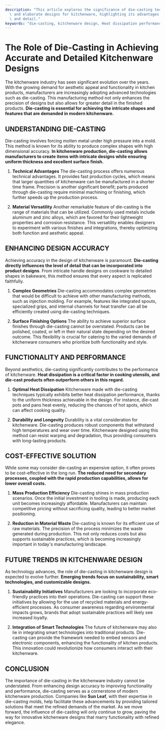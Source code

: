 ```yaml
---
description: "This article explores the significance of die-casting technology in producing precise\
  \ and elaborate designs for kitchenware, highlighting its advantages in efficiency\
  \ and detail."
keywords: "die-casting, kitchenware design, Heat dissipation performance, Heat sink"
---
```

# The Role of Die-Casting in Achieving Accurate and Detailed Kitchenware Designs

The kitchenware industry has seen significant evolution over the years. With the growing demand for aesthetic appeal and functionality in kitchen products, manufacturers are increasingly adopting advanced technologies such as die-casting. This manufacturing method not only enhances the precision of designs but also allows for greater detail in the finished products. **Die-casting is essential for achieving the intricate shapes and features that are demanded in modern kitchenware.** 

## UNDERSTANDING DIE-CASTING

Die-casting involves forcing molten metal under high pressure into a mold. This method is known for its ability to produce complex shapes with high dimensional accuracy. **In kitchenware production, die-casting allows manufacturers to create items with intricate designs while ensuring uniform thickness and excellent surface finish.**

1. **Technical Advantages**
   The die-casting process offers numerous technical advantages. It provides fast production cycles, which means that larger quantities of kitchenware can be manufactured in a shorter time frame. Precision is another significant benefit; parts produced through die-casting require minimal machining or finishing, which further speeds up the production process. 

2. **Material Versatility**
   Another remarkable feature of die-casting is the range of materials that can be utilized. Commonly used metals include aluminum and zinc alloys, which are favored for their lightweight properties and corrosion resistance. This versatility enables designers to experiment with various finishes and integrations, thereby optimizing both function and aesthetic appeal.

## ENHANCING DESIGN ACCURACY

Achieving accuracy in the design of kitchenware is paramount. **Die-casting directly influences the level of detail that can be incorporated into product designs**. From intricate handle designs on cookware to detailed shapes in bakeware, this method ensures that every aspect is replicated faithfully.

1. **Complex Geometries**
   Die-casting accommodates complex geometries that would be difficult to achieve with other manufacturing methods, such as injection molding. For example, features like integrated spouts, specialized grips, and internal channels for heat transfer can all be efficiently created using die-casting techniques.

2. **Surface Finishing Options**
   The ability to achieve superior surface finishes through die-casting cannot be overstated. Products can be polished, coated, or left in their natural state depending on the desired outcome. This flexibility is crucial for catering to the varied demands of kitchenware consumers who prioritize both functionality and style.

## FUNCTIONALITY AND PERFORMANCE

Beyond aesthetics, die-casting significantly contributes to the performance of kitchenware. **Heat dissipation is a critical factor in cooking utensils, and die-cast products often outperform others in this regard.**

1. **Optimal Heat Dissipation**
   Kitchenware made with die-casting techniques typically exhibits better heat dissipation performance, thanks to the uniform thickness achievable in the design. For instance, die-cast pots and pans heat evenly, reducing the chances of hot spots, which can affect cooking quality.

2. **Durability and Longevity**
   Durability is a vital consideration for kitchenware. Die-casting produces robust components that withstand high temperatures and wear over time. Kitchenware designed using this method can resist warping and degradation, thus providing consumers with long-lasting products.

## COST-EFFECTIVE SOLUTION

While some may consider die-casting an expensive option, it often proves to be cost-effective in the long run. **The reduced need for secondary processes, coupled with the rapid production capabilities, allows for lower overall costs.** 

1. **Mass Production Efficiency**
   Die-casting shines in mass production scenarios. Once the initial investment in tooling is made, producing each unit becomes increasingly affordable. Manufacturers can maintain competitive pricing without sacrificing quality, leading to better market positioning.

2. **Reduction in Material Waste**
   Die-casting is known for its efficient use of raw materials. The precision of the process minimizes the waste generated during production. This not only reduces costs but also supports sustainable practices, which is becoming increasingly important in today's manufacturing landscape.

## FUTURE TRENDS IN KITCHENWARE DESIGN

As technology advances, the role of die-casting in kitchenware design is expected to evolve further. **Emerging trends focus on sustainability, smart technologies, and customizable designs.** 

1. **Sustainability Initiatives**
   Manufacturers are looking to incorporate eco-friendly practices into their operations. Die-casting can support these initiatives by allowing for the use of recycled materials and energy-efficient processes. As consumer awareness regarding environmental impacts grows, brands that adopt sustainable practices will likely see increased loyalty.

2. **Integration of Smart Technologies**
   The future of kitchenware may also lie in integrating smart technologies into traditional products. Die-casting can provide the framework needed to embed sensors and electronic components, enhancing the functionality of kitchen products. This innovation could revolutionize how consumers interact with their kitchenware.

## CONCLUSION

The importance of die-casting in the kitchenware industry cannot be understated. From enhancing design accuracy to improving functionality and performance, die-casting serves as a cornerstone of modern kitchenware production. Companies like **Sun Leaf**, with their expertise in die-casting molds, help facilitate these advancements by providing tailored solutions that meet the refined demands of the market. As we move forward, the influence of die-casting will only continue to grow, paving the way for innovative kitchenware designs that marry functionality with refined elegance.
